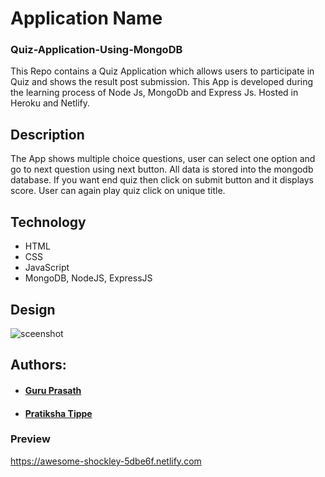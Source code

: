 # Application Name
### Quiz-Application-Using-MongoDB

This Repo contains a Quiz Application which allows users to participate in Quiz and shows the result post submission. This App is developed during the learning process of Node Js, MongoDb and Express Js. Hosted in Heroku and Netlify.

## Description
The App shows multiple choice questions, user can select one option and go to next question using next button. All data is stored into the mongodb database. If you want end quiz then click on submit button and it displays score. User can again play quiz click on unique title.

## Technology

* HTML
* CSS
* JavaScript
* MongoDB, NodeJS, ExpressJS

## Design

![sceenshot](./images/Quiz.png)

 ## Authors: 

 * #### <a href="https://github.com/guruk05">Guru Prasath</a>
 * #### <a href="https://github.com/Pratikshatippe">Pratiksha Tippe</a> 

### Preview

https://awesome-shockley-5dbe6f.netlify.com


